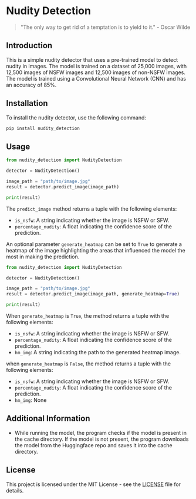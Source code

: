 # Nudity Detection

> "The only way to get rid of a temptation is to yield to it." - Oscar Wilde

## Introduction

This is a simple nudity detector that uses a pre-trained model to detect nudity in images. The model is trained on a dataset of 25,000 images, with 12,500 images of NSFW images and 12,500 images of non-NSFW images. The model is trained using a Convolutional Neural Network (CNN) and has an accuracy of 85%.

## Installation

To install the nudity detector, use the following command:

```bash
pip install nudity_detection
```

## Usage

```python
from nudity_detection import NudityDetection

detector = NudityDetection()

image_path = "path/to/image.jpg"
result = detector.predict_image(image_path)

print(result)
```

The `predict_image` method returns a tuple with the following elements:

- `is_nsfw`: A string indicating whether the image is NSFW or SFW.
- `percentage_nudity`: A float indicating the confidence score of the prediction.

An optional parameter `generate_heatmap` can be set to `True` to generate a heatmap of the image highlighting the areas that influenced the model the most in making the prediction.

```python
from nudity_detection import NudityDetection

detector = NudityDetection()

image_path = "path/to/image.jpg"
result = detector.predict_image(image_path, generate_heatmap=True)

print(result)
```

When `generate_heatmap` is `True`, the method returns a tuple with the following elements:

- `is_nsfw`: A string indicating whether the image is NSFW or SFW.
- `percentage_nudity`: A float indicating the confidence score of the prediction.
- `hm_img`: A string indicating the path to the generated heatmap image.

when `generate_heatmap` is `False`, the method returns a tuple with the following elements:

- `is_nsfw`: A string indicating whether the image is NSFW or SFW.
- `percentage_nudity`: A float indicating the confidence score of the prediction.
- `hm_img`: None

## Additional Information

- While running the model, the program checks if the model is present in the cache directory. If the model is not present, the program downloads the model from the Huggingface repo and saves it into the cache directory.

## License

This project is licensed under the MIT License - see the [LICENSE](LICENSE) file for details.
